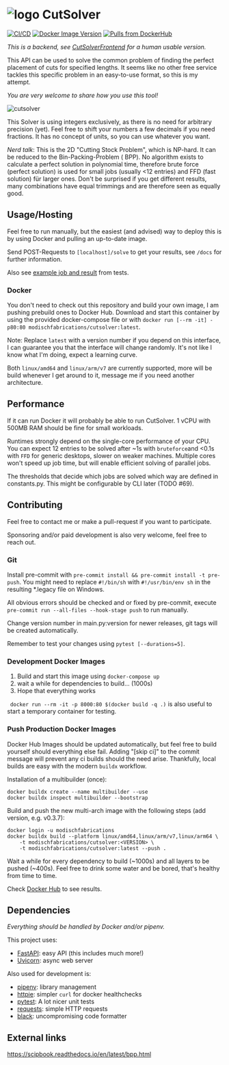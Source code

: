 # ![logo](https://media.githubusercontent.com/media/ModischFabrications/CutSolverFrontend/main/src/assets/logo.svg) CutSolver

[![CI/CD](https://github.com/ModischFabrications/CutSolver/actions/workflows/ci.yml/badge.svg)](https://github.com/ModischFabrications/CutSolver/actions/workflows/ci.yml)
[![Docker Image Version](https://img.shields.io/docker/v/modischfabrications/cutsolver?sort=semver)](https://hub.docker.com/r/modischfabrications/cutsolver)
[![Pulls from DockerHub](https://img.shields.io/docker/pulls/modischfabrications/cutsolver)](https://hub.docker.com/r/modischfabrications/cutsolver)

*This is a backend, see [CutSolverFrontend](https://github.com/ModischFabrications/CutSolverFrontend) for a human usable
version.*

This API can be used to solve the common problem of finding the perfect placement of cuts for specified lengths.
It seems like no other free service tackles this specific problem in an easy-to-use format, so this is my attempt.

*You are very welcome to share how you use this tool!*

![cutsolver](https://github.com/ModischFabrications/CutSolver/raw/main/docs/cutsolver.svg)

This Solver is using integers exclusively, as there is no need for arbitrary precision (yet).
Feel free to shift your numbers a few decimals if you need fractions.
It has no concept of units, so you can use whatever you want.

*Nerd talk*: This is the 2D "Cutting Stock Problem", which is NP-hard. It can be reduced to the Bin-Packing-Problem (
BPP).
No algorithm exists to calculate a perfect solution in polynomial time, therefore brute force (perfect
solution) is used for small jobs (usually <12 entries) and FFD (fast solution) für larger ones.
Don't be surprised if you get different results, many combinations have equal trimmings and are therefore seen as
equally good.

## Usage/Hosting

Feel free to run manually, but the easiest (and advised) way to deploy this is by using Docker and pulling an up-to-date
image.

Send POST-Requests to `[localhost]/solve` to get your results, see `/docs` for further information.

Also see [example job and result](/tests/res) from tests.

### Docker

You don't need to check out this repository and build your own image, I am pushing prebuild ones to Docker Hub.
Download and start this container by using the provided docker-compose file or
with `docker run [--rm -it] -p80:80 modischfabrications/cutsolver:latest`.

Note: Replace `latest` with a version number if you depend on this interface, I can guarantee you that the interface
will change randomly. It's not like I know what I'm doing, expect a learning curve.

Both `linux/amd64` and `linux/arm/v7` are currently supported, more will be build whenever I get around to it, message
me if you need another architecture.

## Performance

If it can run Docker it will probably be able to run CutSolver.
1 vCPU with 500MB RAM should be fine for small workloads.

Runtimes strongly depend on the single-core performance of your CPU.
You can expect 12 entries to be solved after ~1s with `bruteforce`and <0.1s with `FFD` for generic desktops, slower on
weaker machines.
Multiple cores won't speed up job time, but will enable efficient solving of parallel jobs.

The thresholds that decide which jobs are solved which way are defined in constants.py.
This might be configurable by CLI later (TODO #69).

## Contributing

Feel free to contact me or make a pull-request if you want to participate.

Sponsoring and/or paid development is also very welcome, feel free to reach out.

### Git

Install pre-commit with `pre-commit install && pre-commit install -t pre-push`.
You might need to replace `#!/bin/sh` with `#!/usr/bin/env sh` in the resulting *.legacy file on Windows.

All obvious errors should be checked and or fixed by pre-commit, execute `pre-commit run --all-files --hook-stage push`
to run manually.

Change version number in main.py:version for newer releases, git tags will be created automatically.

Remember to test your changes using `pytest [--durations=5]`.

### Development Docker Images

1. Build and start this image using `docker-compose up`
2. wait a while for dependencies to build... (1000s)
3. Hope that everything works

` docker run --rm -it -p 8000:80 $(docker build -q .)` is also useful to start a temporary container for testing.

### Push Production Docker Images

Docker Hub Images should be updated automatically, but feel free to build yourself should everything else fail.
Adding "[skip ci]" to the commit message will prevent any ci builds should the need arise.
Thankfully, local builds are easy with the modern `buildx` workflow.

Installation of a multibuilder (once):

```
docker buildx create --name multibuilder --use
docker buildx inspect multibuilder --bootstrap
```

Build and push the new multi-arch image with the following steps (add version, e.g. v0.3.7):

```
docker login -u modischfabrications
docker buildx build --platform linux/amd64,linux/arm/v7,linux/arm64 \
    -t modischfabrications/cutsolver:<VERSION> \
    -t modischfabrications/cutsolver:latest --push .
```

Wait a while for every dependency to build (~1000s) and all layers to be pushed (~400s). Feel free to drink some water
and be bored, that's healthy from time to time.

Check [Docker Hub](https://hub.docker.com/r/modischfabrications/cutsolver) to see results.

## Dependencies

*Everything should be handled by Docker and/or pipenv.*

This project uses:

* [FastAPI](https://github.com/tiangolo/fastapi): easy API (this includes much more!)
* [Uvicorn](https://github.com/encode/uvicorn): async web server

Also used for development is:

* [pipenv](https://github.com/pypa/pipenv): library management
* [httpie](https://github.com/jakubroztocil/httpie): simpler `curl` for docker healthchecks
* [pytest](https://pytest.org): A lot nicer unit tests
* [requests](https://requests.readthedocs.io/): simple HTTP requests
* [black](https://github.com/psf/black): uncompromising code formatter

## External links

<https://scipbook.readthedocs.io/en/latest/bpp.html>
